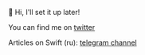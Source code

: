 👋 Hi, I'll set it up later!

You can find me on [twitter](https://twitter.com/ibvene)

Articles on Swift (ru): [telegram channel](https://t.me/swiftfeed)
